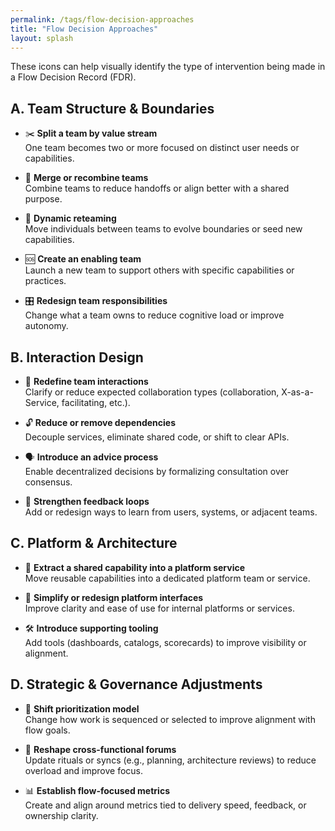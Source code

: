 ```yaml
---
permalink: /tags/flow-decision-approaches
title: "Flow Decision Approaches"
layout: splash
--- 
```


These icons can help visually identify the type of intervention being made in a Flow Decision Record (FDR).

## A. Team Structure & Boundaries

- ✂️ **Split a team by value stream**  
  One team becomes two or more focused on distinct user needs or capabilities.

- 🔗 **Merge or recombine teams**  
  Combine teams to reduce handoffs or align better with a shared purpose.

- 🔄 **Dynamic reteaming**  
  Move individuals between teams to evolve boundaries or seed new capabilities.

- 🆘 **Create an enabling team**  
  Launch a new team to support others with specific capabilities or practices.

- 🎛️ **Redesign team responsibilities**  
  Change what a team owns to reduce cognitive load or improve autonomy.

## B. Interaction Design

- 🧭 **Redefine team interactions**  
  Clarify or reduce expected collaboration types (collaboration, X-as-a-Service, facilitating, etc.).

- 🔓 **Reduce or remove dependencies**  
  Decouple services, eliminate shared code, or shift to clear APIs.

- 🗣️ **Introduce an advice process**  
  Enable decentralized decisions by formalizing consultation over consensus.

- 🔁 **Strengthen feedback loops**  
  Add or redesign ways to learn from users, systems, or adjacent teams.

## C. Platform & Architecture

- 🧱 **Extract a shared capability into a platform service**  
  Move reusable capabilities into a dedicated platform team or service.

- 🧰 **Simplify or redesign platform interfaces**  
  Improve clarity and ease of use for internal platforms or services.

- 🛠️ **Introduce supporting tooling**  
  Add tools (dashboards, catalogs, scorecards) to improve visibility or alignment.

## D. Strategic & Governance Adjustments

- 🔀 **Shift prioritization model**  
  Change how work is sequenced or selected to improve alignment with flow goals.

- 📆 **Reshape cross-functional forums**  
  Update rituals or syncs (e.g., planning, architecture reviews) to reduce overload and improve focus.

- 📊 **Establish flow-focused metrics**  
  Create and align around metrics tied to delivery speed, feedback, or ownership clarity.

